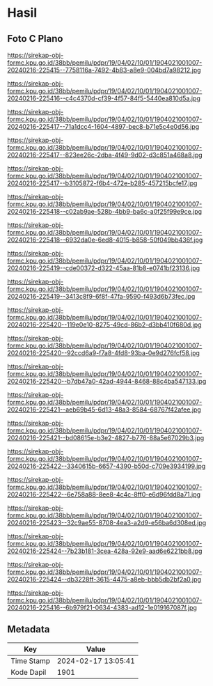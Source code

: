 # Hasil

## Foto C Plano

https://sirekap-obj-formc.kpu.go.id/38bb/pemilu/pdpr/19/04/02/10/01/1904021001007-20240216-225415--7758116a-7492-4b83-a8e9-004bd7a98212.jpg

https://sirekap-obj-formc.kpu.go.id/38bb/pemilu/pdpr/19/04/02/10/01/1904021001007-20240216-225416--c4c4370d-cf39-4f57-84f5-5440ea810d5a.jpg

https://sirekap-obj-formc.kpu.go.id/38bb/pemilu/pdpr/19/04/02/10/01/1904021001007-20240216-225417--71a1dcc4-1604-4897-bec8-b71e5c4e0d56.jpg

https://sirekap-obj-formc.kpu.go.id/38bb/pemilu/pdpr/19/04/02/10/01/1904021001007-20240216-225417--823ee26c-2dba-4f49-9d02-d3c851a468a8.jpg

https://sirekap-obj-formc.kpu.go.id/38bb/pemilu/pdpr/19/04/02/10/01/1904021001007-20240216-225417--b3105872-f6b4-472e-b285-457215bcfe17.jpg

https://sirekap-obj-formc.kpu.go.id/38bb/pemilu/pdpr/19/04/02/10/01/1904021001007-20240216-225418--c02ab9ae-528b-4bb9-ba6c-a0f25f99e9ce.jpg

https://sirekap-obj-formc.kpu.go.id/38bb/pemilu/pdpr/19/04/02/10/01/1904021001007-20240216-225418--6932da0e-6ed8-4015-b858-50f049bb436f.jpg

https://sirekap-obj-formc.kpu.go.id/38bb/pemilu/pdpr/19/04/02/10/01/1904021001007-20240216-225419--cde00372-d322-45aa-81b8-e0741bf23136.jpg

https://sirekap-obj-formc.kpu.go.id/38bb/pemilu/pdpr/19/04/02/10/01/1904021001007-20240216-225419--3413c8f9-6f8f-47fa-9590-f493d6b73fec.jpg

https://sirekap-obj-formc.kpu.go.id/38bb/pemilu/pdpr/19/04/02/10/01/1904021001007-20240216-225420--119e0e10-8275-49cd-86b2-d3bb410f680d.jpg

https://sirekap-obj-formc.kpu.go.id/38bb/pemilu/pdpr/19/04/02/10/01/1904021001007-20240216-225420--92ccd6a9-f7a8-4fd8-93ba-0e9d276fcf58.jpg

https://sirekap-obj-formc.kpu.go.id/38bb/pemilu/pdpr/19/04/02/10/01/1904021001007-20240216-225420--b7db47a0-42ad-4944-8468-88c4ba547133.jpg

https://sirekap-obj-formc.kpu.go.id/38bb/pemilu/pdpr/19/04/02/10/01/1904021001007-20240216-225421--aeb69b45-6d13-48a3-8584-68767f42afee.jpg

https://sirekap-obj-formc.kpu.go.id/38bb/pemilu/pdpr/19/04/02/10/01/1904021001007-20240216-225421--bd08615e-b3e2-4827-b776-88a5e67029b3.jpg

https://sirekap-obj-formc.kpu.go.id/38bb/pemilu/pdpr/19/04/02/10/01/1904021001007-20240216-225422--3340615b-6657-4390-b50d-c709e3934199.jpg

https://sirekap-obj-formc.kpu.go.id/38bb/pemilu/pdpr/19/04/02/10/01/1904021001007-20240216-225422--6e758a88-8ee8-4c4c-8ff0-e6d96fdd8a71.jpg

https://sirekap-obj-formc.kpu.go.id/38bb/pemilu/pdpr/19/04/02/10/01/1904021001007-20240216-225423--32c9ae55-8708-4ea3-a2d9-e56ba6d308ed.jpg

https://sirekap-obj-formc.kpu.go.id/38bb/pemilu/pdpr/19/04/02/10/01/1904021001007-20240216-225424--7b23b181-3cea-428a-92e9-aad6e6221bb8.jpg

https://sirekap-obj-formc.kpu.go.id/38bb/pemilu/pdpr/19/04/02/10/01/1904021001007-20240216-225424--db3228ff-3615-4475-a8eb-bbb5db2bf2a0.jpg

https://sirekap-obj-formc.kpu.go.id/38bb/pemilu/pdpr/19/04/02/10/01/1904021001007-20240216-225416--6b979f21-0634-4383-ad12-1e019167087f.jpg


## Metadata

| Key        | Value               |
| ---------- | ------------------- |
| Time Stamp | 2024-02-17 13:05:41 |
| Kode Dapil | 1901                |



